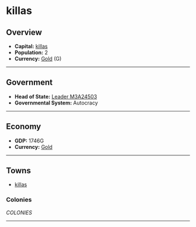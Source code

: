 # killas

## Overview

- **Capital:** [killas](killas)
- **Population:** 2
- **Currency:** [Gold](Gold) (G)

---

## Government

- **Head of State:** [Leader M3A24503](M3A24503)
- **Governmental System:** Autocracy

---

## Economy

- **GDP:** 1746G
- **Currency:** [Gold](Gold)

---

## Towns

- [killas](killas)

### Colonies

$COLONIES$

---